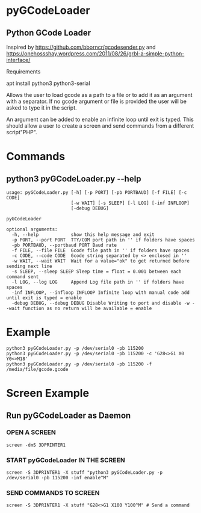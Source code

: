 # pyGCodeLoader
## Python GCode Loader

Inspired by https://github.com/bborncr/gcodesender.py and https://onehossshay.wordpress.com/2011/08/26/grbl-a-simple-python-interface/

Requirements

apt install python3 python3-serial

Allows the user to load gcode as a path to a file or to add it as an argument with a separator.
If no gcode argument or file is provided the user will be asked to type it in the script.

An argument can be added to enable an infinite loop until exit is typed.
This should allow a user to create a screen and send commands from a different script"PHP".

# Commands
## python3 pyGCodeLoader.py --help
```
usage: pyGCodeLoader.py [-h] [-p PORT] [-pb PORTBAUD] [-f FILE] [-c CODE]
                        [-w WAIT] [-s SLEEP] [-l LOG] [-inf INFLOOP]
                        [-debug DEBUG]

pyGCodeLoader

optional arguments:
  -h, --help            show this help message and exit
  -p PORT, --port PORT  TTY/COM port path in '' if folders have spaces
  -pb PORTBAUD, --portbaud PORT Baud rate
  -f FILE, --file FILE  Gcode file path in '' if folders have spaces
  -c CODE, --code CODE  Gcode string separated by <> enclosed in ''
  -w WAIT, --wait WAIT  Wait for a value="ok" to get returned before sending next line
  -s SLEEP, --sleep SLEEP Sleep time = float = 0.001 between each command sent
  -l LOG, --log LOG     Append Log file path in '' if folders have spaces
  -inf INFLOOP, --infloop INFLOOP Infinite loop with manual code add until exit is typed = enable
  -debug DEBUG, --debug DEBUG Disable Writing to port and disable -w --wait function as no return will be available = enable
```
# Example
```
python3 pyGCodeLoader.py -p /dev/serial0 -pb 115200
python3 pyGCodeLoader.py -p /dev/serial0 -pb 115200 -c 'G28<>G1 X0 Y0<>M18'
python3 pyGCodeLoader.py -p /dev/serial0 -pb 115200 -f /media/file/gcode.gcode
```
# Screen Example
## Run pyGCodeLoader as Daemon

### OPEN A SCREEN
`screen -dmS 3DPRINTER1`
### START pyGCodeLoader IN THE SCREEN
`screen -S 3DPRINTER1 -X stuff "python3 pyGCodeLoader.py -p /dev/serial0 -pb 115200 -inf enable^M"`
### SEND COMMANDS TO SCREEN
`screen -S 3DPRINTER1 -X stuff "G28<>G1 X100 Y100^M" # Send a command`